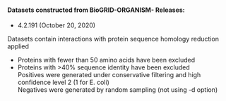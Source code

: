 #### Datasets constructed from BioGRID-ORGANISM- Releases:
- 4.2.191 (October 20, 2020)  

Datasets contain interactions with protein sequence homology reduction applied  
- Proteins with fewer than 50 amino acids have been excluded  
- Proteins with >40% sequence identity have been excluded  
Positives were generated under conservative filtering and high confidence level 2 (1 for E. coli)  
Negatives were generated by random sampling (not using -d option)
